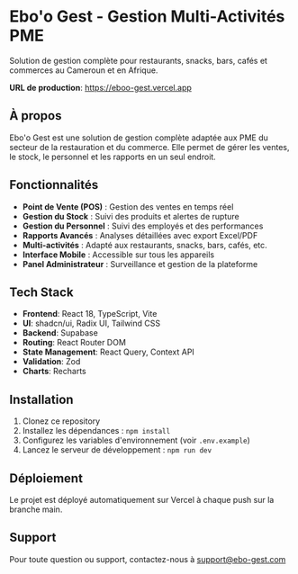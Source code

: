 # Ebo'o Gest - Gestion Multi-Activités PME

Solution de gestion complète pour restaurants, snacks, bars, cafés et commerces au Cameroun et en Afrique.

**URL de production**: https://eboo-gest.vercel.app

## À propos

Ebo'o Gest est une solution de gestion complète adaptée aux PME du secteur de la restauration et du commerce. Elle permet de gérer les ventes, le stock, le personnel et les rapports en un seul endroit.

## Fonctionnalités

- **Point de Vente (POS)** : Gestion des ventes en temps réel
- **Gestion du Stock** : Suivi des produits et alertes de rupture
- **Gestion du Personnel** : Suivi des employés et des performances
- **Rapports Avancés** : Analyses détaillées avec export Excel/PDF
- **Multi-activités** : Adapté aux restaurants, snacks, bars, cafés, etc.
- **Interface Mobile** : Accessible sur tous les appareils
- **Panel Administrateur** : Surveillance et gestion de la plateforme

## Tech Stack

- **Frontend**: React 18, TypeScript, Vite
- **UI**: shadcn/ui, Radix UI, Tailwind CSS
- **Backend**: Supabase
- **Routing**: React Router DOM
- **State Management**: React Query, Context API
- **Validation**: Zod
- **Charts**: Recharts

## Installation

1. Clonez ce repository
2. Installez les dépendances : `npm install`
3. Configurez les variables d'environnement (voir `.env.example`)
4. Lancez le serveur de développement : `npm run dev`

## Déploiement

Le projet est déployé automatiquement sur Vercel à chaque push sur la branche main.

## Support

Pour toute question ou support, contactez-nous à support@ebo-gest.com